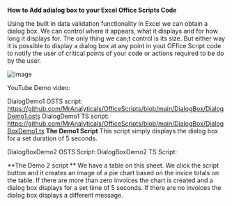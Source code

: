 **How to Add adialog box to your Excel Office Scripts Code**


Using the built in data validation functionality in Excel we can obtain a dialog box. We can control where it appears, what it displays and for how long it displays for. 
The only thing we can;t control is its size. But either way it is possible to display a dialog box at any point in yout OFfice Script code to notify the user of critical 
points of your code or actions required to be do by the user. 

![image](https://github.com/MrAnalyticals/OfficeScripts/assets/47678539/5fa8c98b-d97d-4b3d-ae80-f3676c621556)

YouTube Demo video:


DialogDemo1 OSTS script: https://github.com/MrAnalyticals/OfficeScripts/blob/main/DialogBox/DialogDemo1.osts 
DialogDemo1 TS script: https://github.com/MrAnalyticals/OfficeScripts/blob/main/DialogBox/DialogBoxDemo1.ts
**The Demo1 Script** 
This script simply displays the dialog box for a set duration of 5 seconds.

DialogBoxDemo2 OSTS Script: 
DialogBoxDemo2 TS Script: 

**The Demo 2 script **
We have a table on this sheet. We click the script button and it creates an image of a pie chart based on the invice totals on the table. If there are more than zero invoices the chart is created and a dialog box displays for a set time of 5 seconds. If there are no invoices the dialog box displays a different message.
